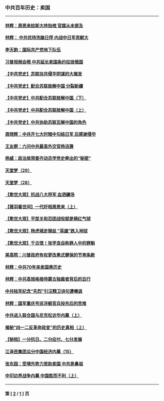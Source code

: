 ### 中共百年历史：卖国
---
#### [林辉：周恩来给斯大林抬棺 官媒从未提及](../../pages/nf1176117/n13961173.md?04030430) 
#### [林辉： 中共优待洗脑日俘 内战中日军贡献大](../../pages/nf1176117/n13624644.md?04030430) 
#### [李天韵：国际共产党地下队伍](../../pages/nf1176117/n13611808.md?04030430) 
#### [习普视频会晤 中共延长卖国条约拉拢俄国](../../pages/nf1176117/n13060971.md?04030430) 
#### [【中共党史】苏联扶共侵华阴谋的大揭发](../../pages/nf1176117/n13056050.md?04030430) 
#### [【中共党史】配合苏联肢解中国 分裂新疆](../../pages/nf1176117/n13040700.md?04030430) 
#### [【中共党史】中共配合苏联肢解中国（下）](../../pages/nf1176117/n13035660.md?04030430) 
#### [【中共党史】中共配合苏联肢解中国（上）](../../pages/nf1176117/n13030262.md?04030430) 
#### [【中共党史】中共协助苏联瓦解中国的角色](../../pages/nf1176117/n13018109.md?04030430) 
#### [周晓辉：中共开七大时暗中勾结日军 后感谢侵华](../../pages/nf1176117/n12921960.md?04030430) 
#### [王友群：六问中共最高外交官杨洁篪](../../pages/nf1176117/n12836495.md?04030430) 
#### [杨威：政治局常委齐动员学党史牵出的“秘密”](../../pages/nf1176117/n12764642.md?04030430) 
#### [天堂梦（29）](../../pages/nf1176117/n12408465.md?04030430) 
#### [天堂梦（28）](../../pages/nf1176117/n12408309.md?04030430) 
#### [【欺世大观】抗战八大将军 血洒疆场](../../pages/nf1176117/n12357044.md?04030430) 
#### [【薇羽看世间】一代奸相周恩来（上）](../../pages/nf1176117/n12401109.md?04030430) 
#### [【欺世大观】平型关和百团战役就是俩红气球](../../pages/nf1176117/n12359157.md?04030430) 
#### [【欺世大观】杨虎城走钢丝 “英雄”跌入地狱](../../pages/nf1176117/n12358840.md?04030430) 
#### [【欺世大观】千古恨！张学良自称罪人中的罪魁](../../pages/nf1176117/n12358629.md?04030430) 
#### [美高院：川普政府有权更改奥式健保的节育条款](../../pages/nf1176117/n12242171.md?04030430) 
#### [林辉：中共70年来卖国黑历史](../../pages/nf1176117/n11552181.md?04030430) 
#### [林辉：中共高规格接待蒙古独裁者背后的丑行](../../pages/nf1176117/n11225005.md?04030430) 
#### [中共陆军纪念“先烈”引汪精卫诗句遭嘲讽](../../pages/nf1176117/n11153345.md?04030430) 
#### [林辉：国军重庆号巡洋舰官兵投共后的苦难](../../pages/nf1176117/n10997801.md?04030430) 
#### [中共进入联合国与尼克松访华内幕（上）](../../pages/nf1176117/n10138788.md?04030430) 
#### [揭秘“四一二反革命政变”的历史真相（上）](../../pages/nf1176117/n9996650.md?04030430) 
#### [【秘档】一分抗日、二分应付、七分发展](../../pages/nf1176117/n9331484.md?04030430) 
#### [江泽民集团瓜分中国经济内幕（15）](../../pages/nf1176117/n9268584.md?04030430) 
#### [张东园：受境外势力资助卖国 中共是鼻祖](../../pages/nf1176117/n9272480.md?04030430) 
#### [中印边界战争内幕 中国胜而不利（上）](../../pages/nf1176117/n9252458.md?04030430) 

---
#### 第 [ [2](./2.md?04030430) / [1](./1.md?04030430) ] 页
